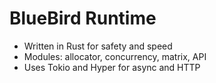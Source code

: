 # BlueBird Runtime

- Written in Rust for safety and speed
- Modules: allocator, concurrency, matrix, API
- Uses Tokio and Hyper for async and HTTP